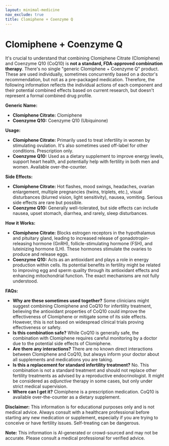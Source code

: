 ```yaml
---
layout: minimal-medicine
nav_exclude: true
title: Clomiphene + Coenzyme Q
---
```


# Clomiphene + Coenzyme Q

It's crucial to understand that combining Clomiphene Citrate (Clomiphene) and Coenzyme Q10 (CoQ10) is **not a standard, FDA-approved combination therapy**.  There's no single "generic Clomiphene + Coenzyme Q" product.  These are used individually, sometimes concurrently based on a doctor's recommendation, but not as a pre-packaged medication. Therefore, the following information reflects the individual actions of each component and their potential combined effects based on current research, but doesn't represent a formal combined drug profile.

**Generic Name:**

* **Clomiphene Citrate:**  Clomiphene
* **Coenzyme Q10:** Coenzyme Q10 (Ubiquinone)


**Usage:**

* **Clomiphene Citrate:** Primarily used to treat infertility in women by stimulating ovulation. It's also sometimes used off-label for other conditions.  Prescription only.
* **Coenzyme Q10:**  Used as a dietary supplement to improve energy levels, support heart health, and potentially help with fertility in both men and women. Available over-the-counter.


**Side Effects:**

* **Clomiphene Citrate:**  Hot flashes, mood swings, headaches, ovarian enlargement, multiple pregnancies (twins, triplets, etc.), visual disturbances (blurred vision, light sensitivity), nausea, vomiting.  Serious side effects are rare but possible.
* **Coenzyme Q10:** Generally well-tolerated, but side effects can include nausea, upset stomach, diarrhea, and rarely, sleep disturbances.


**How it Works:**

* **Clomiphene Citrate:**  Blocks estrogen receptors in the hypothalamus and pituitary gland, leading to increased release of gonadotropin-releasing hormone (GnRH), follicle-stimulating hormone (FSH), and luteinizing hormone (LH). These hormones stimulate the ovaries to produce and release eggs.
* **Coenzyme Q10:** Acts as an antioxidant and plays a role in energy production within cells.  Its potential benefits in fertility might be related to improving egg and sperm quality through its antioxidant effects and enhancing mitochondrial function.  The exact mechanisms are not fully understood.


**FAQs:**

* **Why are these sometimes used together?** Some clinicians might suggest combining Clomiphene and CoQ10 for infertility treatment, believing the antioxidant properties of CoQ10 could improve the effectiveness of Clomiphene or mitigate some of its side effects.  However, this is not based on widespread clinical trials proving effectiveness or safety.
* **Is this combination safe?**  While CoQ10 is generally safe, the combination with Clomiphene requires careful monitoring by a doctor due to the potential side effects of Clomiphene.
* **Are there any interactions?** There are no known direct interactions between Clomiphene and CoQ10, but always inform your doctor about all supplements and medications you are taking.
* **Is this a replacement for standard infertility treatment?** No. This combination is not a standard treatment and should not replace other fertility treatments as advised by a reproductive endocrinologist.  It might be considered as *adjunctive* therapy in some cases, but only under strict medical supervision.
* **Where can I get it?** Clomiphene is a prescription medication. CoQ10 is available over-the-counter as a dietary supplement.


**Disclaimer:** This information is for educational purposes only and is not medical advice.  Always consult with a healthcare professional before starting any new medication or supplement, especially if you are trying to conceive or have fertility issues.  Self-treating can be dangerous.


**Note:** This information is AI-generated or crowd-sourced and may not be accurate. Please consult a medical professional for verified advice.